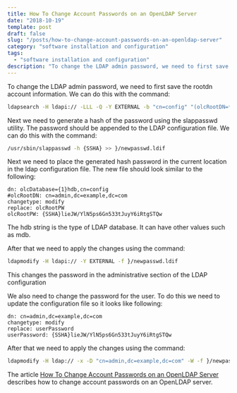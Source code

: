 ```yaml
---
title: How To Change Account Passwords on an OpenLDAP Server
date: "2018-10-19"
template: post
draft: false
slug: "/posts/how-to-change-account-passwords-on-an-openldap-server"
category: "software installation and configuration"
tags:
  - "software installation and configuration"
description: "To change the LDAP admin password, we need to first save the rootdn account information. We can do this with the command:"
---
```


To change the LDAP admin password, we need to first save the rootdn account information. We can do this with the command:

```bash
ldapsearch -H ldapi:// -LLL -Q -Y EXTERNAL -b "cn=config" "(olcRootDN=*)" dn olcRootDN olcRootPW | tee }/newpasswd.ldif
```

Next we need to generate a hash of the password using the slappasswd utility. The password should be appended to the LDAP configuration file. We can do this with the command:

```bash
/usr/sbin/slappasswd -h {SSHA} >> }/newpasswd.ldif
```

Next we need to place the generated hash password in the current location in the ldap configuration file. The new file should look similar to the following:

```
dn: olcDatabase={1}hdb,cn=config
#olcRootDN: cn=admin,dc=example,dc=com
changetype: modify
replace: olcRootPW
olcRootPW: {SSHA}lieJW/YlN5ps6Gn533tJuyY6iRtgSTQw
```

The hdb string is the type of LDAP database. It can have other values such as mdb.

After that we need to apply the changes using the command:

```bash
ldapmodify -H ldapi:// -Y EXTERNAL -f }/newpasswd.ldif
```

This changes the password in the administrative section of the LDAP configuration

We also need to change the password for the user. To do this we need to update the configuration file so it looks like following:

```
dn: cn=admin,dc=example,dc=com
changetype: modify
replace: userPassword
userPassword: {SSHA}lieJW/YlN5ps6Gn533tJuyY6iRtgSTQw
```

After that we need to apply the changes using the command:

```bash
ldapmodify -H ldap:// -x -D "cn=admin,dc=example,dc=com" -W -f }/newpasswd.ldif
```

The article [How To Change Account Passwords on an OpenLDAP Server](https://www.digitalocean.com/community/tutorials/how-to-change-account-passwords-on-an-openldap-server#changing-the-rootdn-password) describes how to change account passwords on an OpenLDAP server.
